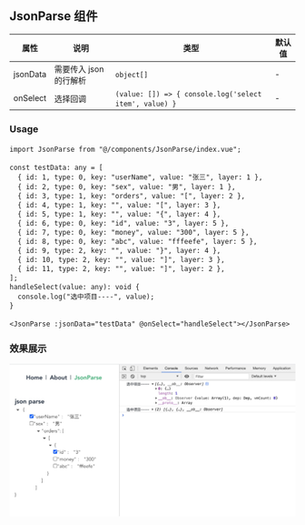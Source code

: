## JsonParse 组件

| 属性     | 说明                   | 类型                                                   | 默认值 |
| -------- | ---------------------- | ------------------------------------------------------ | ------ |
| jsonData | 需要传入 json 的行解析 | `object[]`                                             | -      |
| onSelect | 选择回调               | `(value: []) => { console.log('select item', value) }` | -      |

### Usage

```
import JsonParse from "@/components/JsonParse/index.vue";

const testData: any = [
  { id: 1, type: 0, key: "userName", value: "张三", layer: 1 },
  { id: 2, type: 0, key: "sex", value: "男", layer: 1 },
  { id: 3, type: 1, key: "orders", value: "[", layer: 2 },
  { id: 4, type: 1, key: "", value: "[", layer: 3 },
  { id: 5, type: 1, key: "", value: "{", layer: 4 },
  { id: 6, type: 0, key: "id", value: "3", layer: 5 },
  { id: 7, type: 0, key: "money", value: "300", layer: 5 },
  { id: 8, type: 0, key: "abc", value: "fffeefe", layer: 5 },
  { id: 9, type: 2, key: "", value: "}", layer: 4 },
  { id: 10, type: 2, key: "", value: "]", layer: 3 },
  { id: 11, type: 2, key: "", value: "]", layer: 2 },
];
handleSelect(value: any): void {
  console.log("选中项目----", value);
}

<JsonParse :jsonData="testData" @onSelect="handleSelect"></JsonParse>
```

### 效果展示

<p>
  <img width="900" src="../../../github/image/JsonParse.jpeg">
</p>
